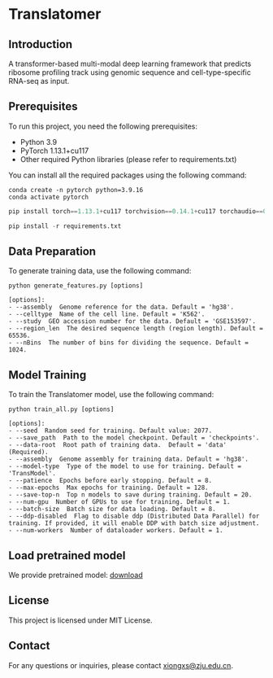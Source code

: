 # Translatomer

## Introduction
A transformer-based multi-modal deep learning framework that predicts ribosome profiling track using genomic sequence and cell-type-specific RNA-seq as input.

## Prerequisites
To run this project, you need the following prerequisites:
- Python 3.9
- PyTorch 1.13.1+cu117
- Other required Python libraries (please refer to requirements.txt)

You can install all the required packages using the following command:
```
conda create -n pytorch python=3.9.16
conda activate pytorch
```
```python
pip install torch==1.13.1+cu117 torchvision==0.14.1+cu117 torchaudio==0.13.1 --extra-index-url https://download.pytorch.org/whl/cu117
```
```python
pip install -r requirements.txt 
```

## Data Preparation
To generate training data, use the following command:
```
python generate_features.py [options]

[options]:
- --assembly  Genome reference for the data. Default = 'hg38'.
- --celltype  Name of the cell line. Default = 'K562'.
- --study  GEO accession number for the data. Default = 'GSE153597'.
- --region_len  The desired sequence length (region length). Default = 65536.
- --nBins  The number of bins for dividing the sequence. Default = 1024.

```

## Model Training
To train the Translatomer model, use the following command:
```
python train_all.py [options]

[options]:
- --seed  Random seed for training. Default value: 2077.
- --save_path  Path to the model checkpoint. Default = 'checkpoints'.
- --data-root  Root path of training data.  Default = 'data' (Required).
- --assembly  Genome assembly for training data. Default = 'hg38'.
- --model-type  Type of the model to use for training. Default = 'TransModel'.
- --patience  Epochs before early stopping. Default = 8.
- --max-epochs  Max epochs for training. Default = 128.
- --save-top-n  Top n models to save during training. Default = 20.
- --num-gpu  Number of GPUs to use for training. Default = 1.
- --batch-size  Batch size for data loading. Default = 8.
- --ddp-disabled  Flag to disable ddp (Distributed Data Parallel) for training. If provided, it will enable DDP with batch size adjustment.
- --num-workers  Number of dataloader workers. Default = 1.
```

## Load pretrained model
We provide pretrained model: [download](https://zjueducn-my.sharepoint.com/:u:/g/personal/xiongxs_zju_edu_cn/EQi7_h2XzLFDlM3lB_O2eTsBqg6sW1yQj4rm2FBhUcOLJA?e=aQAsHj)

## License
This project is licensed under MIT License.

## Contact
For any questions or inquiries, please contact xiongxs@zju.edu.cn.
